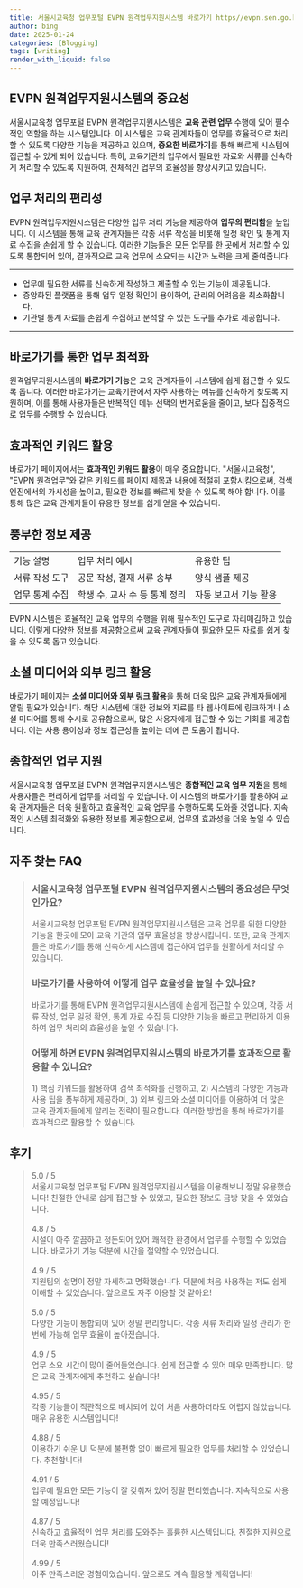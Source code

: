 ```yaml
---
title: 서울시교육청 업무포털 EVPN 원격업무지원시스템 바로가기 https//evpn.sen.go.kr 편리함
author: bing
date: 2025-01-24
categories: [Blogging]
tags: [writing]
render_with_liquid: false
---
```



<h2 id='EVPN 원격업무지원시스템의 중요성'>EVPN 원격업무지원시스템의 중요성</h2>

<p>서울시교육청 업무포털 EVPN 원격업무지원시스템은 <b>교육 관련 업무</b> 수행에 있어 필수적인 역할을 하는 시스템입니다. 이 시스템은 교육 관계자들이 업무를 효율적으로 처리할 수 있도록 다양한 기능을 제공하고 있으며, <b>중요한 바로가기</b>를 통해 빠르게 시스템에 접근할 수 있게 되어 있습니다. 특히, 교육기관의 업무에서 필요한 자료와 서류를 신속하게 처리할 수 있도록 지원하여, 전체적인 업무의 효율성을 향상시키고 있습니다.</p>

<h2 id='업무 처리의 편리성'>업무 처리의 편리성</h2>

<p>EVPN 원격업무지원시스템은 다양한 업무 처리 기능을 제공하여 <b>업무의 편리함</b>을 높입니다. 이 시스템을 통해 교육 관계자들은 각종 서류 작성을 비롯해 일정 확인 및 통계 자료 수집을 손쉽게 할 수 있습니다. 이러한 기능들은 모든 업무를 한 곳에서 처리할 수 있도록 통합되어 있어, 결과적으로 교육 업무에 소요되는 시간과 노력을 크게 줄여줍니다.</p>

<hr />

<ul>
    <li>업무에 필요한 서류를 신속하게 작성하고 제출할 수 있는 기능이 제공됩니다.</li>
    <li>중앙화된 플랫폼을 통해 업무 일정 확인이 용이하여, 관리의 어려움을 최소화합니다.</li>
    <li>기관별 통계 자료를 손쉽게 수집하고 분석할 수 있는 도구를 추가로 제공합니다.</li>
</ul>

<hr />

<h2 id='바로가기를 통한 업무 최적화'>바로가기를 통한 업무 최적화</h2>

<p>원격업무지원시스템의 <b>바로가기 기능</b>은 교육 관계자들이 시스템에 쉽게 접근할 수 있도록 돕니다. 이러한 바로가기는 교육기관에서 자주 사용하는 메뉴를 신속하게 찾도록 지원하며, 이를 통해 사용자들은 반복적인 메뉴 선택의 번거로움을 줄이고, 보다 집중적으로 업무를 수행할 수 있습니다.</p>

<h2 id='효과적인 키워드 활용'>효과적인 키워드 활용</h2>

<p>바로가기 페이지에서는 <b>효과적인 키워드 활용</b>이 매우 중요합니다. "서울시교육청", "EVPN 원격업무"와 같은 키워드를 페이지 제목과 내용에 적절히 포함시킴으로써, 검색 엔진에서의 가시성을 높이고, 필요한 정보를 빠르게 찾을 수 있도록 해야 합니다. 이를 통해 많은 교육 관계자들이 유용한 정보를 쉽게 얻을 수 있습니다.</p>

<h2 id='풍부한 정보 제공'>풍부한 정보 제공</h2>

<table>
    <tr>
        <td>기능 설명</td>
        <td>업무 처리 예시</td>
        <td>유용한 팁</td>
    </tr>
    <tr>
        <td>서류 작성 도구</td>
        <td>공문 작성, 결재 서류 송부</td>
        <td>양식 샘플 제공</td>
    </tr>
    <tr>
        <td>업무 통계 수집</td>
        <td>학생 수, 교사 수 등 통계 정리</td>
        <td>자동 보고서 기능 활용</td>
    </tr>
</table>

<p>EVPN 시스템은 효율적인 교육 업무의 수행을 위해 필수적인 도구로 자리매김하고 있습니다. 이렇게 다양한 정보를 제공함으로써 교육 관계자들이 필요한 모든 자료를 쉽게 찾을 수 있도록 돕고 있습니다.</p>

<h2 id='소셜 미디어와 외부 링크 활용'>소셜 미디어와 외부 링크 활용</h2>

<p>바로가기 페이지는 <b>소셜 미디어와 외부 링크 활용</b>을 통해 더욱 많은 교육 관계자들에게 알릴 필요가 있습니다. 해당 시스템에 대한 정보와 자료를 타 웹사이트에 링크하거나 소셜 미디어를 통해 수시로 공유함으로써, 많은 사용자에게 접근할 수 있는 기회를 제공합니다. 이는 사용 용이성과 정보 접근성을 높이는 데에 큰 도움이 됩니다.</p>

<h2 id='종합적인 업무 지원'>종합적인 업무 지원</h2>

<p>서울시교육청 업무포털 EVPN 원격업무지원시스템은 <b>종합적인 교육 업무 지원</b>을 통해 사용자들은 편리하게 업무를 처리할 수 있습니다. 이 시스템의 바로가기를 활용하여 교육 관계자들은 더욱 원활하고 효율적인 교육 업무를 수행하도록 도와줄 것입니다. 지속적인 시스템 최적화와 유용한 정보를 제공함으로써, 업무의 효과성을 더욱 높일 수 있습니다.</p>


<h2 id='자주_찾는_FAQ'>자주 찾는 FAQ</h2>
<div itemscope="" itemtype="https://schema.org/FAQPage">
<blockquote>
<div itemscope="" itemprop="mainEntity" itemtype="https://schema.org/Question">
<h3 itemprop="name">서울시교육청 업무포털 EVPN 원격업무지원시스템의 중요성은 무엇인가요?</h3>
<div itemscope="" itemprop="acceptedAnswer" itemtype="https://schema.org/Answer">
<span itemprop="text">
<p>서울시교육청 업무포털 EVPN 원격업무지원시스템은 교육 업무를 위한 다양한 기능을 한곳에 모아 교육 기관의 업무 효율성을 향상시킵니다. 또한, 교육 관계자들은 바로가기를 통해 신속하게 시스템에 접근하여 업무를 원활하게 처리할 수 있습니다.</p>
</span>
</div>
</div>
<div itemscope="" itemprop="mainEntity" itemtype="https://schema.org/Question">
<h3 itemprop="name">바로가기를 사용하여 어떻게 업무 효율성을 높일 수 있나요?</h3>
<div itemscope="" itemprop="acceptedAnswer" itemtype="https://schema.org/Answer">
<span itemprop="text">
<p>바로가기를 통해 EVPN 원격업무지원시스템에 손쉽게 접근할 수 있으며, 각종 서류 작성, 업무 일정 확인, 통계 자료 수집 등 다양한 기능을 빠르고 편리하게 이용하여 업무 처리의 효율성을 높일 수 있습니다.</p>
</span>
</div>
</div>
<div itemscope="" itemprop="mainEntity" itemtype="https://schema.org/Question">
<h3 itemprop="name">어떻게 하면 EVPN 원격업무지원시스템의 바로가기를 효과적으로 활용할 수 있나요?</h3>
<div itemscope="" itemprop="acceptedAnswer" itemtype="https://schema.org/Answer">
<span itemprop="text">
<p>1) 핵심 키워드를 활용하여 검색 최적화를 진행하고, 2) 시스템의 다양한 기능과 사용 팁을 풍부하게 제공하며, 3) 외부 링크와 소셜 미디어를 이용하여 더 많은 교육 관계자들에게 알리는 전략이 필요합니다. 이러한 방법을 통해 바로가기를 효과적으로 활용할 수 있습니다.</p>
</span>
</div>
</div>
</blockquote>
</div>
<h2 id='후기'>후기</h2>
<div itemscope itemtype="https://schema.org/Product">
  <blockquote>
  <div itemprop="review" itemscope itemtype="https://schema.org/Review">
      <div itemprop="reviewRating" itemscope itemtype="https://schema.org/Rating"> <span itemprop="ratingValue">5.0</span> / <span itemprop="bestRating">5</span> </div>
      <span itemprop="reviewBody">서울시교육청 업무포털 EVPN 원격업무지원시스템을 이용해보니 정말 유용했습니다! 친절한 안내로 쉽게 접근할 수 있었고, 필요한 정보도 금방 찾을 수 있었습니다.</span>
  </div>
  <br>
  <div itemprop="review" itemscope itemtype="https://schema.org/Review">
      <div itemprop="reviewRating" itemscope itemtype="https://schema.org/Rating"> <span itemprop="ratingValue">4.8</span> / <span itemprop="bestRating">5</span> </div>
      <span itemprop="reviewBody">시설이 아주 깔끔하고 정돈되어 있어 쾌적한 환경에서 업무를 수행할 수 있었습니다. 바로가기 기능 덕분에 시간을 절약할 수 있었습니다.</span>
  </div>
  <br>
  <div itemprop="review" itemscope itemtype="https://schema.org/Review">
      <div itemprop="reviewRating" itemscope itemtype="https://schema.org/Rating"> <span itemprop="ratingValue">4.9</span> / <span itemprop="bestRating">5</span> </div>
      <span itemprop="reviewBody">지원팀의 설명이 정말 자세하고 명확했습니다. 덕분에 처음 사용하는 저도 쉽게 이해할 수 있었습니다. 앞으로도 자주 이용할 것 같아요!</span>
  </div>
  <br>
  <div itemprop="review" itemscope itemtype="https://schema.org/Review">
      <div itemprop="reviewRating" itemscope itemtype="https://schema.org/Rating"> <span itemprop="ratingValue">5.0</span> / <span itemprop="bestRating">5</span> </div>
      <span itemprop="reviewBody">다양한 기능이 통합되어 있어 정말 편리합니다. 각종 서류 처리와 일정 관리가 한 번에 가능해 업무 효율이 높아졌습니다.</span>
  </div>
  <br>
  <div itemprop="review" itemscope itemtype="https://schema.org/Review">
      <div itemprop="reviewRating" itemscope itemtype="https://schema.org/Rating"> <span itemprop="ratingValue">4.9</span> / <span itemprop="bestRating">5</span> </div>
      <span itemprop="reviewBody">업무 소요 시간이 많이 줄어들었습니다. 쉽게 접근할 수 있어 매우 만족합니다. 많은 교육 관계자에게 추천하고 싶습니다!</span>
  </div>
  <br>
  <div itemprop="review" itemscope itemtype="https://schema.org/Review">
      <div itemprop="reviewRating" itemscope itemtype="https://schema.org/Rating"> <span itemprop="ratingValue">4.95</span> / <span itemprop="bestRating">5</span> </div>
      <span itemprop="reviewBody">각종 기능들이 직관적으로 배치되어 있어 처음 사용하더라도 어렵지 않았습니다. 매우 유용한 시스템입니다!</span>
  </div>
  <br>
  <div itemprop="review" itemscope itemtype="https://schema.org/Review">
      <div itemprop="reviewRating" itemscope itemtype="https://schema.org/Rating"> <span itemprop="ratingValue">4.88</span> / <span itemprop="bestRating">5</span> </div>
      <span itemprop="reviewBody">이용하기 쉬운 UI 덕분에 불편함 없이 빠르게 필요한 업무를 처리할 수 있었습니다. 추천합니다!</span>
  </div>
  <br>
  <div itemprop="review" itemscope itemtype="https://schema.org/Review">
      <div itemprop="reviewRating" itemscope itemtype="https://schema.org/Rating"> <span itemprop="ratingValue">4.91</span> / <span itemprop="bestRating">5</span> </div>
      <span itemprop="reviewBody">업무에 필요한 모든 기능이 잘 갖춰져 있어 정말 편리했습니다. 지속적으로 사용할 예정입니다!</span>
  </div>
  <br>
  <div itemprop="review" itemscope itemtype="https://schema.org/Review">
      <div itemprop="reviewRating" itemscope itemtype="https://schema.org/Rating"> <span itemprop="ratingValue">4.87</span> / <span itemprop="bestRating">5</span> </div>
      <span itemprop="reviewBody">신속하고 효율적인 업무 처리를 도와주는 훌륭한 시스템입니다. 친절한 지원으로 더욱 만족스러웠습니다!</span>
  </div>
  <br>
  <div itemprop="review" itemscope itemtype="https://schema.org/Review">
      <div itemprop="reviewRating" itemscope itemtype="https://schema.org/Rating"> <span itemprop="ratingValue">4.99</span> / <span itemprop="bestRating">5</span> </div>
      <span itemprop="reviewBody">아주 만족스러운 경험이었습니다. 앞으로도 계속 활용할 계획입니다!</span>
  </div>
  </blockquote>
</div>
